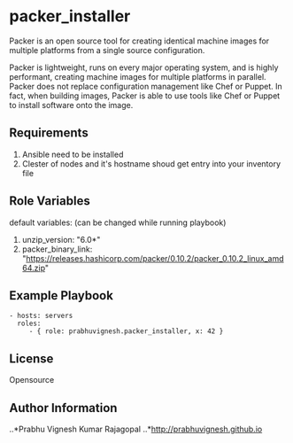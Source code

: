 packer_installer
=========

Packer is an open source tool for creating identical machine images for multiple platforms from a single source configuration.
	
Packer is lightweight, runs on every major operating system, and is highly performant, creating machine images for multiple platforms in parallel. Packer does not replace configuration management like Chef or Puppet. In fact, when building images, Packer is able to use tools like Chef or Puppet to install software onto the image.


Requirements
------------
1. Ansible need to be installed
2. Clester of nodes and it's hostname shoud get entry into your inventory file

Role Variables
--------------

default variables: (can be changed while running playbook)

1. unzip_version: "6.0*"
2. packer_binary_link: "https://releases.hashicorp.com/packer/0.10.2/packer_0.10.2_linux_amd64.zip"

Example Playbook
----------------

    - hosts: servers
      roles:
         - { role: prabhuvignesh.packer_installer, x: 42 }

License
-------

Opensource

Author Information
------------------

..*Prabhu Vignesh Kumar Rajagopal
..*http://prabhuvignesh.github.io
